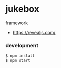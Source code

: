 jukebox
========

framework
- https://revealjs.com/

### development
```bash
$ npm install
$ npm start
```
